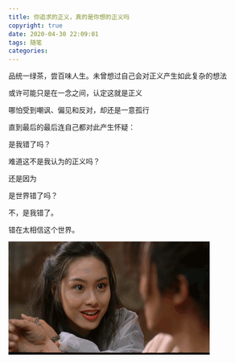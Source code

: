 ```yaml
---
title: 你追求的正义，真的是你想的正义吗
copyright: true
date: 2020-04-30 22:09:01
tags: 随笔
categories: 
---
```


品统一绿茶，尝百味人生。未曾想过自己会对正义产生如此复杂的想法<!-- more -->

或许可能只是在一念之间，认定这就是正义

哪怕受到嘲讽、偏见和反对，却还是一意孤行

直到最后的最后连自己都对此产生怀疑：

是我错了吗？

难道这不是我认为的正义吗？

还是因为

是世界错了吗？

不，是我错了。

错在太相信这个世界。

<img title="" src="./myfirst/nvshen.gif" alt="" data-align="center">
